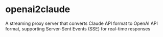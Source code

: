# openai2claude
A streaming proxy server that converts Claude API format to OpenAI API format, supporting Server-Sent Events (SSE) for real-time responses

